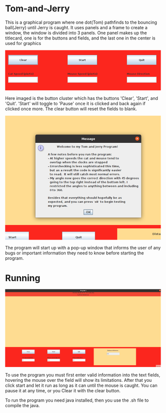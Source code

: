 # Tom-and-Jerry
This is a graphical program where one dot(Tom) pathfinds to the bouncing ball(Jerry) until Jerry is caught.
It uses panels and a frame to create a window, the window is divided into 3 panels.  One panel makes up the
titlecard, one is for the buttons and fields, and the last one in the center is used for graphics

![Image](https://github.com/marklanglo/Tom-and-Jerry/blob/main/catmouse2.PNG)

Here imaged is the button cluster which has the buttons 'Clear', 'Start', and 'Quit'.  'Start' will toggle to
'Pause' once it is clicked and back again if clicked once more.  The clear button will reset the fields to blank.

![Image](https://github.com/marklanglo/Tom-and-Jerry/blob/main/catmouse1.PNG)

The program will start up with a pop-up window that informs the user of any bugs or important information they
need to know before starting the program.

# Running
![GIF](https://github.com/marklanglo/Tom-and-Jerry/blob/main/catmouse.gif)

To use the program you must first enter valid information into the text fields, hovering the mouse over the field will show its
limitations.  After that you click start and let it run as long as it can until the mouse is caught.  You can pause it at any time,
or you Clear it with the clear button.  

To run the program you need java installed, then you use the .sh file to compile the java.
